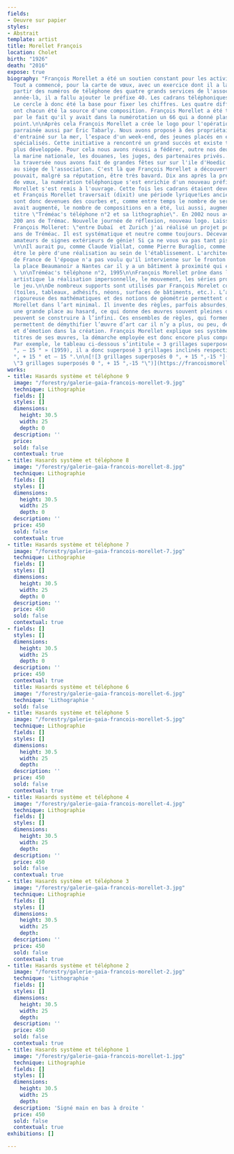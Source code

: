 ```yaml
---
fields:
- Oeuvre sur papier
styles:
- Abstrait
template: artist
title: Morellet François
location: Cholet
birth: "1926"
death: "2016"
expose: true
biography: "François Morellet a été un soutien constant pour les activités de Tréméac.
  Tout a commencé, pour la carte de vœux, avec un exercice dont il a la passion, à
  partir des numéros de téléphone des quatre grands services de l'association. Cette
  année-là, il a fallu ajouter le préfixe 40. Les cadrans téléphoniques étaient circulaires;
  Le cercle à donc été la base pour fixer les chiffres. Les quatre différents services
  ont chacun été la source d'une composition. François Morellet a été très intéressé
  par le fait qu'il y avait dans la numérotation un 66 qui a donné plastiquement un
  point.\n\nAprès cela François Morellet a crée le logo pour l'opération \"Grand Largue\",
  parrainée aussi par Éric Tabarly. Nous avons proposé à des propriétaires de bateaux
  d'entrainé sur la mer, l’espace d'un week-end, des jeunes placés en établissements
  spécialisés. Cette initiative a rencontré un grand succès et existe toujours aujourd'hui,
  plus développée. Pour cela nous avons réussi a fédérer, outre nos deux parrains,
  la marine nationale, les douanes, les juges, des partenaires privés....En plus de
  la traversée nous avons fait de grandes fêtes sur sur l'ile d'Hoedic puis plus tard
  au siège de l'association. C'est là que François Morellet a découvert qu’Éric Tabarly
  pouvait, malgré sa réputation, être très bavard. Dix ans après la première carte
  de vœux, la numération téléphonique s'est enrichie d'un nouveau préfixe:02. François
  Morellet s'est remis à l'ouvrage. Cette fois les cadrans étaient devenus carrés
  et François Morellet traversait (dixit) une période lyrique!Les anciennes droites
  sont donc devenues des courbes et, comme entre temps le nombre de services de l'association
  avait augmenté, le nombre de compositions en a été, lui aussi, augmenté! D'où le
  titre \"Tréméac's téléphone n°2 et sa lithographie\". En 2002 nous avons fêté les
  200 ans de Trémac. Nouvelle journée de réflexion, nouveau logo. Laissons parler
  François Molleret: \"entre Dubaï  et Zurich j'ai réalisé un projet pour les 200
  ans de Tréméac. Il est systématique et neutre comme toujours. Décevant pour les
  amateurs de signes extérieurs de génie! Si ça ne vous va pas tant pis, je suis invexable\".
  \n\nIl aurait pu, comme Claude Viallat, comme Pierre Buraglio, comme Éric Fontenau,
  être le père d'une réalisation au sein de l'établissement. L'architecte de bâtiments
  de France de l'époque n'a pas voulu qu'il intervienne sur le fronton qui donne sur
  la place Beaumanoir a Nantes car il y a un bâtiment à proximité qui est classé.....
  \ \n\nTréméac's téléphone n°2, 1995\n\nFrançois Morellet prône dans la création
  artistique la réalisation impersonnelle, le mouvement, les séries programmées et
  le jeu.\n\nDe nombreux supports sont utilisés par François Morelet comme matériaux
  (toiles, tableaux, adhésifs, néons, surfaces de bâtiments, etc.). L’application
  rigoureuse des mathématiques et des notions de géométrie permettent de classer François
  Morellet dans l’art minimal. Il invente des règles, parfois absurdes, et laisse
  une grande place au hasard, ce qui donne des œuvres souvent pleines d’humour qui
  peuvent se construire à l’infini. Ces ensembles de règles, qui forment des systèmes,
  permettent de démythifier l’œuvre d’art car il n’y a plus, ou peu, de subjectivité
  et d’émotion dans la création. François Morellet explique ses systèmes dans les
  titres de ses œuvres, la démarche employée est donc encore plus compréhensible.
  Par exemple, le tableau ci-dessous s’intitule « 3 grillages superposés 0 °, + 15
  °, – 15 ° » (1959), il a donc superposé 3 grillages inclinés respectivement à 0
  °, + 15 ° et – 15 °.\n\n[![3 grillages superposés 0 °, + 15 °,-15 °](https://francoismorellet.files.wordpress.com/2011/01/3-grillages-superposc3a9s-0-c2b0-15-c2b0-15-c2b0-1959.jpg?w=640
  \"3 grillages superposés 0 °, + 15 °,-15 °\")](https://francoismorellet.files.wordpress.com/2011/01/3-grillages-superposc3a9s-0-c2b0-15-c2b0-15-c2b0-1959.jpg)"
works:
- title: Hasards système et téléphone 9
  image: "/forestry/galerie-gaia-francois-morellet-9.jpg"
  technique: Lithographie
  fields: []
  styles: []
  dimensions:
    height: 30.5
    width: 25
    depth: 0
  description: ''
  price: 
  sold: false
  contextual: true
- title: Hasards système et téléphone 8
  image: "/forestry/galerie-gaia-francois-morellet-8.jpg"
  technique: Lithographie
  fields: []
  styles: []
  dimensions:
    height: 30.5
    width: 25
    depth: 0
  description: ''
  price: 450
  sold: false
  contextual: true
- title: Hasards système et téléphone 7
  image: "/forestry/galerie-gaia-francois-morellet-7.jpg"
  technique: Lithographie
  fields: []
  styles: []
  dimensions:
    height: 30.5
    width: 25
    depth: 0
  description: ''
  price: 450
  sold: false
  contextual: true
- fields: []
  styles: []
  dimensions:
    height: 30.5
    width: 25
    depth: 0
  description: ''
  price: 450
  contextual: true
  title: Hasards système et téléphone 6
  image: "/forestry/galerie-gaia-francois-morellet-6.jpg"
  technique: 'Lithographie '
  sold: false
- title: Hasards système et téléphone 5
  image: "/forestry/galerie-gaia-francois-morellet-5.jpg"
  technique: Lithographie
  fields: []
  styles: []
  dimensions:
    height: 30.5
    width: 25
    depth: 
  description: ''
  price: 450
  sold: false
  contextual: true
- title: Hasards système et téléphone 4
  image: "/forestry/galerie-gaia-francois-morellet-4.jpg"
  technique: Lithographie
  fields: []
  styles: []
  dimensions:
    height: 30.5
    width: 25
    depth: 
  description: ''
  price: 450
  sold: false
  contextual: true
- title: Hasards système et téléphone 3
  image: "/forestry/galerie-gaia-francois-morellet-3.jpg"
  technique: Lithographie
  fields: []
  styles: []
  dimensions:
    height: 30.5
    width: 25
    depth: 
  description: ''
  price: 450
  sold: false
  contextual: true
- title: Hasards système et téléphone 2
  image: "/forestry/galerie-gaia-francois-morellet-2.jpg"
  technique: 'Lithographie '
  fields: []
  styles: []
  dimensions:
    height: 30.5
    width: 25
    depth: 
  description: ''
  price: 450
  sold: false
  contextual: true
- title: Hasards système et téléphone 1
  image: "/forestry/galerie-gaia-francois-morellet-1.jpg"
  technique: Lithographie
  fields: []
  styles: []
  dimensions:
    height: 30.5
    width: 25
    depth: 
  description: 'Signé main en bas à droite '
  price: 450
  sold: false
  contextual: true
exhibitions: []

---
```

